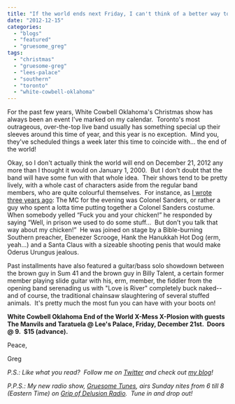 ```yaml
---
title: "If the world ends next Friday, I can't think of a better way to spend my last nite than at Lee's Palace with White Cowbell Oklahoma..."
date: "2012-12-15"
categories: 
  - "blogs"
  - "featured"
  - "gruesome_greg"
tags: 
  - "christmas"
  - "gruesome-greg"
  - "lees-palace"
  - "southern"
  - "toronto"
  - "white-cowbell-oklahoma"
---
```


For the past few years, White Cowbell Oklahoma's Christmas show has always been an event I've marked on my calendar.  Toronto's most outrageous, over-the-top live band usually has something special up their sleeves around this time of year, and this year is no exception.  Mind you, they've scheduled things a week later this time to coincide with... the end of the world!

Okay, so I don't actually think the world will end on December 21, 2012 any more than I thought it would on January 1, 2000.  But I don't doubt that the band will have some fun with that whole idea.  Their shows tend to be pretty lively, with a whole cast of characters aside from the regular band members, who are quite colourful themselves.  For instance, as [I wrote three years ago](http://www.hellbound.ca/2009/12/too-much-cowbell-is-never-a-bad-thing/): The MC for the evening was Colonel Sanders, or rather a guy who spent a lotta time putting together a Colonel Sanders costume.  When somebody yelled “Fuck you and your chicken!” he responded by saying “Well, in prison we used to do some stuff…  But don’t you talk that way about my chicken!”  He was joined on stage by a Bible-burning Southern preacher, Ebenezer Scrooge, Hank the Hanukkah Hot Dog (erm, yeah…) and a Santa Claus with a sizeable shooting penis that would make Oderus Urungus jealous.

Past installments have also featured a guitar/bass solo showdown between the brown guy in Sum 41 and the brown guy in Billy Talent, a certain former member playing slide guitar with his, erm, member, the fiddler from the opening band serenading us with "Love is River" completely buck naked--and of course, the traditional chainsaw slaughtering of several stuffed animals.  It's pretty much the most fun you can have with your boots on!

**White Cowbell Oklahoma End of the World X-Mess X-Plosion with guests The Manvils and Taratuela @ Lee's Palace, Friday, December 21st.  Doors @ 9.  $15 (advance).**

Peace,

Greg

_P.S.: Like what you read?  Follow me on [Twitter](http://twitter.com/gruesomeviews) and check out [my blog](http://gruesomeviews.com/)!_

_P.P.S.: My new radio show, [Gruesome Tunes](http://gruesomeviews.com/category/music/gruesome-tunes/), airs Sunday nites from 6 till 8 (Eastern Time) on [Grip of Delusion Radio](http://www.steamingheathen.com/delusion/).  Tune in and drop out!_

